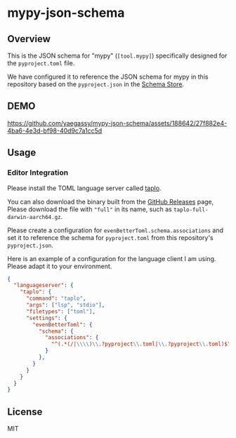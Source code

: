 # mypy-json-schema

## Overview

This is the JSON schema for "mypy" (`[tool.mypy]`) specifically designed for the `pyproject.toml` file.

We have configured it to reference the JSON schema for mypy in this repository based on the `pyproject.json` in the [Schema Store](https://www.schemastore.org).

## DEMO

https://github.com/yaegassy/mypy-json-schema/assets/188642/27f882e4-4ba6-4e3d-bf98-40d9c7a1cc5d

## Usage

### Editor Integration

Please install the TOML language server called [taplo](https://github.com/tamasfe/taplo).

You can also download the binary built from the [GitHub Releases](https://github.com/tamasfe/taplo/releases) page, Please download the file with `"full"` in its name, such as `taplo-full-darwin-aarch64.gz`.

Please create a configuration for `evenBetterToml.schema.associations` and set it to reference the schema for `pyproject.toml` from this repository's `pyproject.json`.

Here is an example of a configuration for the language client I am using. Please adapt it to your environment.

```json
{
  "languageserver": {
    "taplo": {
      "command": "taplo",
      "args": ["lsp", "stdio"],
      "filetypes": ["toml"],
      "settings": {
        "evenBetterToml": {
          "schema": {
            "associations": {
              "^(.*(/|\\\\)\\.?pyproject\\.toml|\\.?pyproject\\.toml)$": "https://raw.githubusercontent.com/yaegassy/mypy-json-schema/master/schemas/pyproject.json"
            }
          },
        }
      }
    }
  }
}
```

## License

MIT
